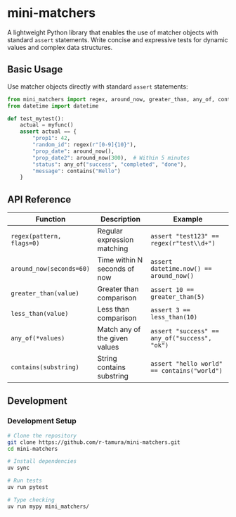 # mini-matchers

A lightweight Python library that enables the use of matcher objects with standard `assert` statements. Write concise and expressive tests for dynamic values and complex data structures.

## Basic Usage

Use matcher objects directly with standard `assert` statements:

```python
from mini_matchers import regex, around_now, greater_than, any_of, contains
from datetime import datetime

def test_mytest():
    actual = myfunc()
    assert actual == {
        "prop1": 42,
        "random_id": regex(r"[0-9]{10}"),
        "prop_date": around_now(),
        "prop_date2": around_now(300),  # Within 5 minutes
        "status": any_of("success", "completed", "done"),
        "message": contains("Hello")
    }
```

## API Reference

| Function | Description | Example |
|----------|-------------|---------|
| `regex(pattern, flags=0)` | Regular expression matching | `assert "test123" == regex(r"test\\d+")` |
| `around_now(seconds=60)` | Time within N seconds of now | `assert datetime.now() == around_now()` |
| `greater_than(value)` | Greater than comparison | `assert 10 == greater_than(5)` |
| `less_than(value)` | Less than comparison | `assert 3 == less_than(10)` |
| `any_of(*values)` | Match any of the given values | `assert "success" == any_of("success", "ok")` |
| `contains(substring)` | String contains substring | `assert "hello world" == contains("world")` |

## Development

### Development Setup

```bash
# Clone the repository
git clone https://github.com/r-tamura/mini-matchers.git
cd mini-matchers

# Install dependencies
uv sync

# Run tests
uv run pytest

# Type checking
uv run mypy mini_matchers/
```